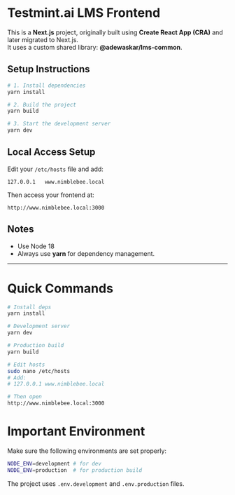 # Testmint.ai LMS Frontend

This is a **Next.js** project, originally built using **Create React App (CRA)** and later migrated to Next.js.  
It uses a custom shared library: **@adewaskar/lms-common**.

## Setup Instructions

```bash
# 1. Install dependencies
yarn install

# 2. Build the project
yarn build

# 3. Start the development server
yarn dev
```

## Local Access Setup

Edit your `/etc/hosts` file and add:

```plaintext
127.0.0.1   www.nimblebee.local
```

Then access your frontend at:

```
http://www.nimblebee.local:3000
```

## Notes

- Use Node 18
- Always use **yarn** for dependency management.

---

# Quick Commands

```bash
# Install deps
yarn install

# Development server
yarn dev

# Production build
yarn build

# Edit hosts
sudo nano /etc/hosts
# Add:
# 127.0.0.1 www.nimblebee.local

# Then open
http://www.nimblebee.local:3000
```


# Important Environment

Make sure the following environments are set properly:

```bash
NODE_ENV=development # for dev
NODE_ENV=production  # for production build
```

The project uses `.env.development` and `.env.production` files.